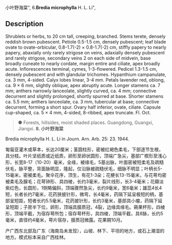 小叶野海棠",
6.**Bredia microphylla** H. L. Li",

## Description
Shrublets or herbs, to 20 cm tall, creeping, branched. Stems terete, densely reddish brown pubescent. Petiole 0.5-1.5 cm, densely pubescent; leaf blade ovate to ovate-orbicular, 0.8-1.7(-2) × 0.8-1.7(-2) cm, stiffly papery to nearly papery, abaxially only rarely strigose on veins, adaxially densely pubescent and rarely strigose, secondary veins 2 on each side of midvein, base broadly cuneate to nearly cordate, margin entire and ciliate, apex broadly acute. Inflorescences terminal, cymes, 1-3-flowered. Pedicel 1.3-1.5 cm, densely pubescent and with glandular trichomes. Hypanthium campanulate, ca. 3 mm, 4-sided. Calyx lobes linear, 3-4 mm. Petals lavender red, oblong, ca. 9 × 6 mm, slightly oblique, apex abruptly acute. Longer stamens ca. 7 mm; anthers narrowly lanceolate, slightly curved, ca. 4 mm; connective decurrent and slightly prolonged, shortly spurred at base. Shorter stamens ca. 5.5 mm; anthers lanceolate, ca. 3 mm, tubercular at base; connective decurrent, forming a short spur. Ovary half inferior, ovate, ciliate. Capsule cup-shaped, ca. 5 × 4 mm, 4-sided, 8-ribbed, apex truncate. Fl. Oct.

> ● Forests, hillsides, moist shaded places. Guangdong, Guangxi, Jiangxi.
**8. 小叶野海棠**

Bredia microphylla H. L. Li in Journ. Arn. Arb. 25: 23. 1944.

匍匐亚灌木或草本，长达20厘米；茎圆柱形，密被红褐色柔毛，下部逐节生根，具分枝。叶片坚纸质或近纸质，卵形至卵状圆形，顶端广急尖，基部广楔形至浅心形，长宽8-17（10-20）毫米，全缘，被缘毛，5基出脉，叶面密被短柔毛及疏糙伏毛，脉平整，背面脉明显，隆起，仅沿脉被疏糙伏毛，细脉不明显；叶柄长5-15毫米，密被柔毛。聚伞花序，顶生，有花1-3朵；花梗长13-15毫米，与花萼均密被柔毛及腺毛；花萼钟形、具四棱，长约3毫米，裂片线形，长3-4毫米；花瓣淡紫红色，长圆形，1侧略偏斜，顶端骤然急尖，长约9毫米，宽6毫米；雄蕊4长4短，长者长约7毫米，花药狭披针形，微弯，长4毫米，药隔下延呈极短的柄，基部呈短距，短者长约5.5毫米，花药披针形，长约3毫米，基部具小瘤，药隔下延呈短距；子房半下位，卵形，顶端具膜质冠，4裂，边缘具缘毛。蒴果杯形，四棱形，顶端平截，为宿存萼所包；宿存萼杯形，具四棱，顶端平截，具8脉，长约5毫米，直径约4毫米，萼片宿存，膜质冠微露。花果期10月。

产广西东北部及广东（海南岛未发现），山坡、林下、平坦的地方，或石上潮湿的地方。模式标本采自广西桂林。
